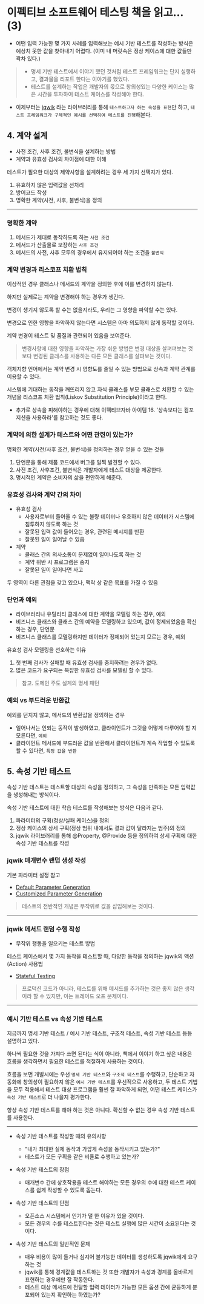 # 이펙티브 소프트웨어 테스팅 책을 읽고... (3)

- 어떤 입력 가능한 몇 가지 사례를 입력해보는 예시 기반 테스트를 작성하는 방식은 예상치 못한 값을 찾아내기 어렵다.
  (이미 내 머릿속은 정상 케이스에 대한 값들만 꽉차 있다.)

> - 명세 기반 테스트에서 이야기 했던 것처럼 테스트 프레임워크는 단지 실행하고, 결과물을 리포트 한다는 이야기를 했었다.
> - 테스트를 설계하는 작업은 개발자의 몫으로 창의성있는 다양한 케이스는 많은 시간을 투자하여 테스트 케이스를 작성해야 한다.

 * 이제부터는 [jqwik](https://jqwik.net) 라는 라이브러리를 통해 `테스트하고자 하는 속성을 표현`만 하고, `테스트 프레임워크가 구체적인 예시를 선택하여 테스트를 진행`해본다.

## 4. 계약 설계

- 사전 조건, 사후 조건, 불변식을 설계하는 방법
- 계약과 유효성 검사의 차이점에 대한 이해

테스트가 필요한 대상의 제약사항을 설계하려는 경우 세 가지 선택지가 있다.

1. 유효하지 않은 입력값을 선처리
2. 방어코드 작성
3. 명확한 계약(사전, 사후, 불변식)을 정의

---

### 명확한 계약

1. 메서드가 제대로 동작하도록 하는 `사전 조건`
2. 메서드가 산출물로 보장하는 `사후 조건`
3. 메서드의 사전, 사후 모두의 경우에서 유지되어야 하는 조건을 `불변식`


### 계약 변경과 리스코프 치환 법칙

이상적인 경우 클래스나 메서드의 계약을 정의한 후에 이를 변경하지 않는다.

하지만 실제로는 계약을 변경해야 하는 경우가 생긴다.

변경이 생기지 않도록 할 수는 없을지라도, 우리는 그 영향을 파악할 수는 있다.

변경으로 인한 영향을 파악하지 않는다면 시스템은 아마 의도하지 않게 동작할 것이다. 

계약 변경이 테스트 및 품질과 관련되어 있음을 보여준다.

> 변경사항에 대한 영향을 파악하는 가장 쉬운 방법은 변경 대상을 살펴펴보는 것보다 변경된 클래스를 사용하는 다른 모든 클래스를 살펴보는 것이다.

객체지향 언어에서는 계약 변경 시 영향도를 줄일 수 있는 방법으로 상속과 계약 관계를 이용할 수 있다.

시스템에 기대하는 동작을 깨뜨리지 않고 자식 클래스를 부모 클래스로 치환할 수 있는 개념을 리스코프 치환 법칙(Liskov Substitution Principle)이라고 한다.

- 추가로 상속을 피해야하는 경우에 대해 이펙티브자바 아이템 16. '상속보다는 컴포지션을 사용하라'를 참고하는 것도 좋다.


### 계약에 의한 설계가 테스트와 어떤 관련이 있는가?

명확한 계약(사전/사후 조건, 불변식)을 정의하는 경우 얻을 수 있는 것들

1. 단언문을 통해 제품 코드에서 버그를 일찍 발견할 수 있다.
2. 사전 조건, 사후조건, 불변식은 개발자에게 테스트 대상을 제공한다.
3. 명시적인 계약은 소비자의 삶을 편안하게 해준다.


### 유효성 검사와 계약 간의 차이

- 유효성 검사
  - 사용자로부터 들어올 수 있는 불량 데이터나 유효하지 않은 데이터가 시스템에 침투하지 않도록 하는 것
  - 잘못된 입력 값이 들어오는 경우, 관련된 메시지를 반환
  - 잘못된 일이 일어날 수 있음
- 계약
  - 클래스 간의 의사소통이 문제없이 일어나도록 하는 것
  - 계약 위반 시 프로그램은 중지
  - 잘못된 일이 일어나면 사고

두 영역이 다른 관점을 갖고 있으나, 맥락 상 같은 목표를 가질 수 있음

### 단언과 예외

- 라이브러리나 유틸리티 클래스에 대한 계약을 모델링 하는 경우, 예외
- 비즈니스 클래스와 클래스 간의 예약을 모델링하고 있으며, 값이 정제되었음을 확신하는 경우, 단언문
- 비즈니스 클래스를 모델링하지만 데이터가 정제되어 있는지 모르는 경우, 예외

유효성 검사 모델링을 선호하는 이유

1. 첫 번째 검사가 실패할 때 유효성 검사를 중지하려는 경우가 없다.
2. 많은 코드가 요구되는 복잡한 유효성 검사를 모델링 할 수 있다.

> 참고. 도메인 주도 설계의 명세 패턴

### 예외 vs 부드러운 반환값

예외를 던지지 않고, 메서드의 반환값을 정의하는 경우

- 일어나서는 안되는 동작이 발생하였고, 클라이언트가 그것을 어떻게 다루어야 할 지 모른다면, `예외`
- 클라이언트 메서드에 부드러운 값을 반환해서 클라이언트가 계속 작업할 수 있도록 할 수 있다면, `특정 값을 반환`


## 5. 속성 기반 테스트

속성 기반 테스트는 테스트할 대상의 속성을 정의하고, 그 속성을 만족하는 모든 입력값을 생성해내는 방식이다.

속성 기반 테스트에 대한 학습 테스트를 작성해보는 방식은 다음과 같다.

1. 파라미터의 구획(정상/실패 케이스)을 정의
2. 정상 케이스의 상세 구획(정상 범위 내에서도 결과 값이 달라지는 범주)의 정의
3. jqwik 라이브러리를 통해 @Property, @Provide 등을 정의하여 상세 구획에 대한 속성 기반 테스트를 작성

### jqwik 매개변수 랜덤 생성 작성

기본 파라미터 설정 참고

- [Default Parameter Generation](https://jqwik.net/docs/current/user-guide.html#default-parameter-generation)
- [Customized Parameter Generation](https://jqwik.net/docs/current/user-guide.html#customized-parameter-generation)

> 테스트의 전반적인 개념은 무작위로 값을 삽입해보는 것이다.

---

### jqwik 메서드 랜덤 수행 작성

- 무작위 행동을 일으키는 테스트 방법

테스트 케이스에서 몇 가지 동작을 테스트할 때, 다양한 동작을 정의하는 jqwik의 액션(Action) 사용법

- [Stateful Testing](https://jqwik.net/docs/current/user-guide.html#stateful-testing)

> 프로덕션 코드가 아니라, 테스트를 위해 메서드를 추가하는 것은 좋지 않은 생각이라 할 수 있지만, 이는 트레이드 오프 문제이다.

---

### 예시 기반 테스트 vs 속성 기반 테스트

지금까지 명세 기반 테스트 / 예시 기반 테스트, 구조적 테스트, 속성 기반 테스트 등등 설명하고 있다.

하나씩 필요한 것을 가져다 쓰면 된다는 식이 아니라, 책에서 이야기 하고 싶은 내용은 흐름을 생각하면서 필요한 테스트를 적절하게 사용하는 것이다.

흐름을 보면 개발시에는 우선 `명세 기반 테스트`와 `구조적 테스트`를 수행하고, 단순하고 자동화에 창의성이 필요하지 않은 `예시 기반 테스트`를 우선적으로 사용하고, 두 테스트 기법을 모두 적용해서 테스트 대상 프로그램을 훨씬 잘 파악하게 되면, 어떤 테스트 케이스가 `속성 기반 테스트`로 더 나을지 평가한다.

항상 속성 기반 테스트를 해야 하는 것은 아니다. 확신할 수 없는 경우 속성 기반 테스트를 사용한다.

---

- 속성 기반 테스트를 작성할 때의 유의사항
  - "내가 최대한 실제 동작과 가깝게 속성을 동작시키고 있는가?"
  - 테스트가 모든 구획을 같은 비율로 수행하고 있는가?

- 속성 기반 테스트의 장점
  - 매개변수 간에 상호작용을 테스트 해야하는 모든 경우의 수에 대한 테스트 케이스를 쉽게 작성할 수 있도록 돕는다.

- 속성 기반 테스트의 단점
  - 오픈소스 시스템에서 인기가 덜 한 이유가 있을 것이다.
  - 모든 경우의 수를 테스트한다는 것은 테스트 실행에 많은 시간이 소요된다는 것이다.

- 속성 기반 테스트의 일반적인 문제
  - 매우 비용이 많이 들거나 심지어 불가능한 데이터를 생성하도록 jqwik에게 요구하는 것
  - jqwik를 통해 경계값을 테스트하는 것 또한 개발자가 속성과 경계를 올바르게 표현하는 경우에만 잘 작동한다.
  - 테스트 대상 메서드에 전달할 입력 데이터가 가능한 모든 옵션 간에 균등하게 분포되어 있는지 확인하는 하였는가?

